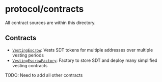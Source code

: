 # protocol/contracts

All contract sources are within this directory.

## Contracts

* [`VestingEscrow`](VestingEscrow.vy): Vests SDT tokens for multiple addresses over multiple vesting periods
* [`VestingEscrowFactory`](VestingEscrowFactory.vy): Factory to store SDT and deploy many simplified vesting contracts

TODO: Need to add all other contracts
